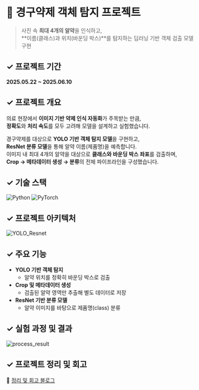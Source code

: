 # 💊 경구약제 객체 탐지 프로젝트  
> 사진 속 **최대 4개의 알약**을 인식하고,  
> **이름(클래스)과 위치(바운딩 박스)**를 탐지하는 딥러닝 기반 객체 검출 모델 구현


## ✓ 프로젝트 기간  
**2025.05.22 ~ 2025.06.10**


## ✓ 프로젝트 개요
의료 현장에서 **이미지 기반 약제 인식 자동화**가 주목받는 만큼,  
**정확도**와 **처리 속도**를 모두 고려해 모델을 설계하고 실험했습니다.

경구약제를 대상으로 **YOLO 기반 객체 탐지 모델**을 구현하고,  
**ResNet 분류 모델**을 통해 알약 이름(제품명)을 예측합니다.  
이미지 내 최대 4개의 알약을 대상으로 **클래스와 바운딩 박스 좌표**를 검출하며,  
**Crop → 메타데이터 생성 → 분류**의 전체 파이프라인을 구성했습니다.


## ✓ 기술 스택
![Python](https://img.shields.io/badge/python-3670A0?style=for-the-badge&logo=python&logoColor=ffdd54) ![PyTorch](https://img.shields.io/badge/PyTorch-%23EE4C2C.svg?style=for-the-badge&logo=PyTorch&logoColor=white) 


## ✓ 프로젝트 아키텍처
![YOLO_Resnet](https://github.com/user-attachments/assets/68e9f9ae-bea5-4a57-a488-06a5910c2060)


## ✓ 주요 기능  
- **YOLO 기반 객체 탐지**  
  - 알약 위치를 정확히 바운딩 박스로 검출  
- **Crop 및 메타데이터 생성**  
  - 검출된 알약 영역만 추출해 별도 데이터로 저장  
- **ResNet 기반 분류 모델**  
  - 알약 이미지를 바탕으로 제품명(class) 분류  


## ✓ 실험 과정 및 결과
![process_result](https://github.com/user-attachments/assets/924b6d25-4209-402b-9c19-0b3da1617b88)


## ✓ 프로젝트 정리 및 회고
🔗 [정리 및 회고 블로그](https://j-linux-journal.tistory.com/category/%F0%9F%93%97%20%ED%86%A0%EC%9D%B4%20%ED%94%84%EB%A1%9C%EC%A0%9D%ED%8A%B8/%F0%9F%92%8A%20%EA%B2%BD%EA%B5%AC%EC%95%BD%EC%A0%9C%20%EC%9D%B4%EB%AF%B8%EC%A7%80%20%EA%B0%9D%EC%B2%B4%20%EA%B2%80%EC%B6%9C%20%ED%94%84%EB%A1%9C%EC%A0%9D%ED%8A%B8)

